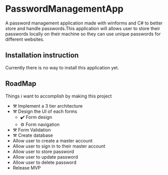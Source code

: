 # PasswordManagementApp
A password management application made with winforms and C# to better store and handle passwords.This application will allows user to store their passwords locally on their machine so they can use unique passwords for different websites.



## Installation instruction
Currently there is no way to install this application yet.


## RoadMap

Things i want to accomplish by making this project
- ⚒️ Implement a 3 tier architecture
- ⚒️ Design the UI of each forms
    - ✔️ Form design
    - ⚙️ Form navigation
- ⚒️ Form Validation
- ⚒️ Create database
- Allow user to create a master account
- Allow user to sign in to their master account
- Allow user to store password
- Allow user to update password
- Allow user to delete password
- Release MVP
